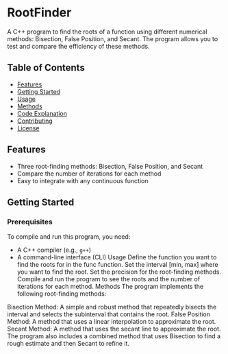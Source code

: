 # RootFinder

A C++ program to find the roots of a function using different numerical methods: Bisection, False Position, and Secant. The program allows you to test and compare the efficiency of these methods.

## Table of Contents

- [Features](#features)
- [Getting Started](#getting-started)
- [Usage](#usage)
- [Methods](#methods)
- [Code Explanation](#code-explanation)
- [Contributing](#contributing)
- [License](#license)

## Features

- Three root-finding methods: Bisection, False Position, and Secant
- Compare the number of iterations for each method
- Easy to integrate with any continuous function

## Getting Started

### Prerequisites

To compile and run this program, you need:

- A C++ compiler (e.g., `g++`)
- A command-line interface (CLI)
Usage
Define the function you want to find the roots for in the func function.
Set the interval [min, max] where you want to find the root.
Set the precision for the root-finding methods.
Compile and run the program to see the roots and the number of iterations for each method.
Methods
The program implements the following root-finding methods:

Bisection Method: A simple and robust method that repeatedly bisects the interval and selects the subinterval that contains the root.
False Position Method: A method that uses a linear interpolation to approximate the root.
Secant Method: A method that uses the secant line to approximate the root.
The program also includes a combined method that uses Bisection to find a rough estimate and then Secant to refine it.
